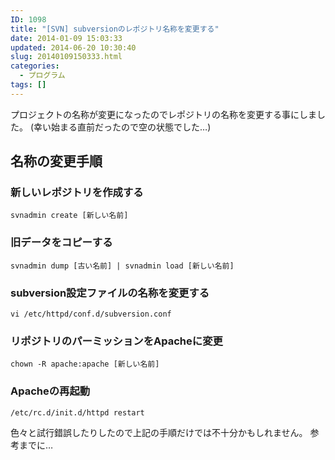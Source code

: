 ```yaml
---
ID: 1098
title: "[SVN] subversionのレポジトリ名称を変更する"
date: 2014-01-09 15:03:33
updated: 2014-06-20 10:30:40
slug: 20140109150333.html
categories:
  - プログラム
tags: []
---
```


プロジェクトの名称が変更になったのでレポジトリの名称を変更する事にしました。
(幸い始まる直前だったので空の状態でした…)

<!--more-->
<h2>名称の変更手順</h2>

<h3>新しいレポジトリを作成する</h3>
<pre class="bash"><code>svnadmin create [新しい名前]</code></pre>

<h3>旧データをコピーする</h3>
<pre class="bash"><code>svnadmin dump [古い名前] | svnadmin load [新しい名前]</code></pre>

<h3>subversion設定ファイルの名称を変更する</h3>
<pre class="bash"><code>vi /etc/httpd/conf.d/subversion.conf</code></pre>

<h3>リポジトリのパーミッションをApacheに変更</h3>
<pre class="bash"><code>chown -R apache:apache [新しい名前]</code></pre>

<h3>Apacheの再起動</h3>
<pre class="bash"><code>/etc/rc.d/init.d/httpd restart</code></pre>

色々と試行錯誤したりしたので上記の手順だけでは不十分かもしれません。
参考までに…
